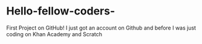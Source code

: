 # Hello-fellow-coders-
First Project on GitHub!
I just got an account on Github and before I was just coding on Khan Academy and Scratch
